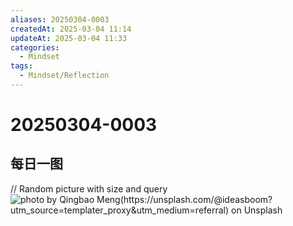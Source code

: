 ```yaml
---
aliases: 20250304-0003
createdAt: 2025-03-04 11:14
updateAt: 2025-03-04 11:33
categories:
  - Mindset
tags:
  - Mindset/Reflection
---
```


# 20250304-0003

## 每日一图

// Random picture with size and query
![photo by Qingbao Meng(https://unsplash.com/@ideasboom?utm_source=templater_proxy&utm_medium=referral) on Unsplash](https://images.unsplash.com/photo-1501854140801-50d01698950b?crop=entropy&cs=srgb&fm=jpg&ixid=M3w2NDU1OTF8MHwxfHJhbmRvbXx8fHx8fHx8fDE3NDEwNTgwNjF8&ixlib=rb-4.0.3&q=85&w=800&h=800)
